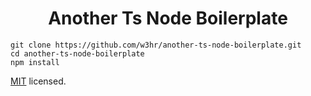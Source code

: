 <h1 align="center">Another Ts Node Boilerplate</h1>

```
git clone https://github.com/w3hr/another-ts-node-boilerplate.git
cd another-ts-node-boilerplate
npm install
```

[MIT](LICENSE) licensed.